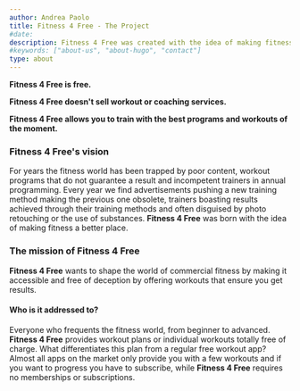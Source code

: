 ```yaml
---
author: Andrea Paolo
title: Fitness 4 Free - The Project
#date: 
description: Fitness 4 Free was created with the idea of making fitness a better place; it is addressed to everyone in the fitness world from beginner to advanced.
#keywords: ["about-us", "about-hugo", "contact"]
type: about
---
```


**Fitness 4 Free is free.**

**Fitness 4 Free doesn't sell workout or coaching services.**

**Fitness 4 Free allows you to train with the best programs and workouts of the moment.**

### Fitness 4 Free's vision
For years the fitness world has been trapped by poor content, workout programs that do not guarantee a result and incompetent trainers in annual programming. Every year we find advertisements pushing a new training method making the previous one obsolete, trainers boasting results achieved through their training methods and often disguised by photo retouching or the use of substances. **Fitness 4 Free** was born with the idea of making fitness a better place.

### The mission of Fitness 4 Free
**Fitness 4 Free** wants to shape the world of commercial fitness by making it accessible and free of deception by offering workouts that ensure you get results.

#### Who is it addressed to?
Everyone who frequents the fitness world, from beginner to advanced. **Fitness 4 Free** provides workout plans or individual workouts totally free of charge. What differentiates this plan from a regular free workout app? Almost all apps on the market only provide you with a few workouts and if you want to progress you have to subscribe, while **Fitness 4 Free** requires no memberships or subscriptions.